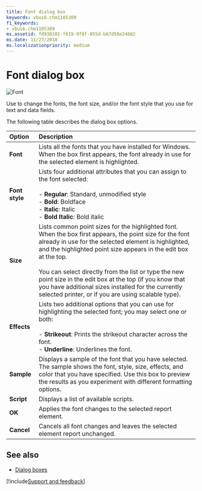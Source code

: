 ```yaml
---
title: Font dialog box
keywords: vbui6.chm1105309
f1_keywords:
- vbui6.chm1105309
ms.assetid: fd938101-f619-9f8f-855d-b67d50e24682
ms.date: 11/27/2018
ms.localizationpriority: medium
---
```



# Font dialog box

![Font](../../../images/avhdg003_ZA01201567.gif)

Use to change the fonts, the font size, and/or the font style that you use for text and data fields.

The following table describes the dialog box options.

|Option|Description|
|:-----|:----------|
|**Font**|Lists all the fonts that you have installed for Windows. When the box first appears, the font already in use for the selected element is highlighted.|
|**Font style**|Lists four additional attributes that you can assign to the font selected:<br/><br/>- **Regular**: Standard, unmodified style<br/>- **Bold**: Boldface<br/>- **Italic**: Italic<br/>- **Bold Italic**: Bold italic|   
|**Size**|Lists common point sizes for the highlighted font. When the box first appears, the point size for the font already in use for the selected element is highlighted, and the highlighted point size appears in the edit box at the top.<br/><br/>You can select directly from the list or type the new point size in the edit box at the top (if you know that you have additional sizes installed for the currently selected printer, or if you are using scalable type).|
|**Effects**|Lists two additional options that you can use for highlighting the selected font; you may select one or both:<br/><br/>- **Strikeout**: Prints the strikeout character across the font.<br/>- **Underline**: Underlines the font. |
|**Sample**|Displays a sample of the font that you have selected. The sample shows the font, style, size, effects, and color that you have specified. Use this box to preview the results as you experiment with different formatting options.|
|**Script**|Displays a list of available scripts.|
|**OK**|Applies the font changes to the selected report element.|
|**Cancel**|Cancels all font changes and leaves the selected element report unchanged.|


## See also

- [Dialog boxes](../dialog-boxes.md)

[!include[Support and feedback](~/includes/feedback-boilerplate.md)]